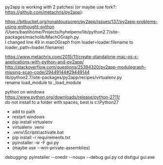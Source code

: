py2app is working with 2 patchesi (or maybe use fork?: https://github.com/metachris/py2app):  

https://bitbucket.org/ronaldoussoren/py2app/issues/137/py2app-problems-using-enthought-python  
/Users/bastihome/Projects/hyhelpenv/lib/python2.7/site-packages/macholib/MachOGraph.py  
I changed line 49 in macOGraph from loader=loader.filename to loader_path=loader.filename)  

https://www.metachris.com/2015/11/create-standalone-mac-os-x-applications-with-python-and-py2app/  
http://stackoverflow.com/questions/25394320/py2app-modulegraph-missing-scan-code/29449144#29449144  
lib/python2.7/site-packages/py2app/recipes/virtualenv.py  
rename load_module to _load_module  



python on windows  
https://www.python.org/downloads/release/python-2711/  
do not install to a folder with spaces, best is c:\Python27  

- add to path
- restart windows
- pip install virtualenv
- virtualenv .venv
- .venv\Scripts\activate.bat
- pip install -r requirements.txt
- pyinstaller -w -F gui.py
- (maybe use --win-private-assemblies)

debugging:
pyinstaller --onedir --noupx --debug gui.py
cd dist\gui
gui.exe
